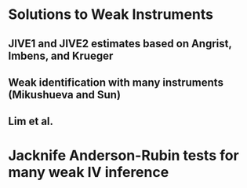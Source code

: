 # Solutions to Weak Instruments

## JIVE1 and JIVE2 estimates based on Angrist, Imbens, and Krueger





## Weak identification with many instruments (Mikushueva and Sun)





## Lim et al.




# Jacknife Anderson-Rubin tests for many weak IV inference

